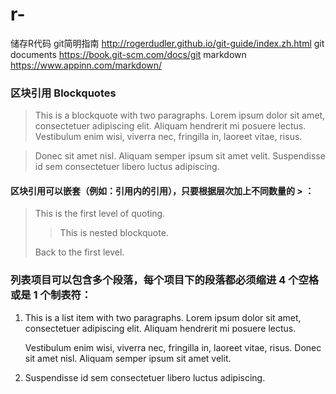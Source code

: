 # r-
  储存R代码
  git简明指南
  http://rogerdudler.github.io/git-guide/index.zh.html
  git documents
  https://book.git-scm.com/docs/git
  markdown 
  https://www.appinn.com/markdown/
### 区块引用 Blockquotes
> This is a blockquote with two paragraphs. Lorem ipsum dolor sit amet,
consectetuer adipiscing elit. Aliquam hendrerit mi posuere lectus.
Vestibulum enim wisi, viverra nec, fringilla in, laoreet vitae, risus.

> Donec sit amet nisl. Aliquam semper ipsum sit amet velit. Suspendisse
id sem consectetuer libero luctus adipiscing.
#### 区块引用可以嵌套（例如：引用内的引用），只要根据层次加上不同数量的 > ：
> This is the first level of quoting.
>
> > This is nested blockquote.
>
> Back to the first level.

### 列表项目可以包含多个段落，每个项目下的段落都必须缩进 4 个空格或是 1 个制表符：
1.  This is a list item with two paragraphs. Lorem ipsum dolor
    sit amet, consectetuer adipiscing elit. Aliquam hendrerit
    mi posuere lectus.

    Vestibulum enim wisi, viverra nec, fringilla in, laoreet
    vitae, risus. Donec sit amet nisl. Aliquam semper ipsum
    sit amet velit.

2.  Suspendisse id sem consectetuer libero luctus adipiscing.
